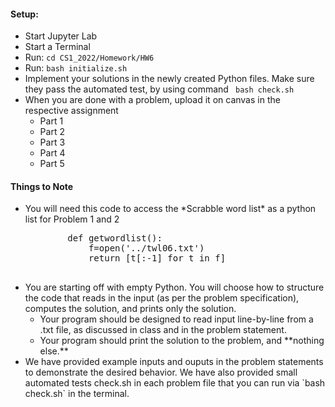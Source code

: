 #### Setup:
<ul>
	<li> Start Jupyter Lab</li>
	<li> Start a Terminal</li>
	<li> Run: <code>cd CS1_2022/Homework/HW6</code></li>
	<li> Run: <code>bash initialize.sh</code></li>
	<li> Implement your solutions in the newly created Python files. Make sure they pass the automated test, by using command <code> bash check.sh</code></li>
	<li> When you are done with a problem, upload it on canvas in the respective assignment
		<ul>
		<li> Part 1</li>
		<li> Part 2</li>
		<li> Part 3</li>
		<li> Part 4</li>
		<li> Part 5</li>
		</ul>
	</li>
</ul>

#### Things to Note

<ul>
	<li> You will need this code to access the *Scrabble word list* as a python list for Problem 1 and 2
		<pre class="brush: python">
		def getwordlist():
		    f=open('../twl06.txt')
		    return [t[:-1] for t in f]
		</pre>
	</li>
	<li> You are starting off with empty Python. You will choose how to structure the code that reads in the input (as per the problem specification), computes the solution, and prints only the solution.
		<ul>
			<li>Your program should be designed to read input line-by-line from a .txt file, as discussed in class and in the problem statement.</li>
			<li>Your program should print the solution to the problem, and **nothing else.**</li>
		</ul>
	</li>
	<li>We have provided example inputs and ouputs in the problem statements to demonstrate the desired behavior. We have also provided small automated tests check.sh in each problem file that you can run via `bash check.sh` in the terminal.</li>
</ul>

